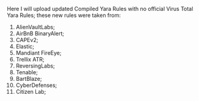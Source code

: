 Here I will upload updated Compiled Yara Rules with no official Virus Total Yara Rules; these new rules were taken from:
1. AlienVaultLabs;
2. AirBnB BinaryAlert;
3. CAPEv2;
4. Elastic;
5. Mandiant FireEye;
6. Trellix ATR;
7. ReversingLabs;
8. Tenable;
9. BartBlaze;
10. CyberDefenses;
11. Citizen Lab;
